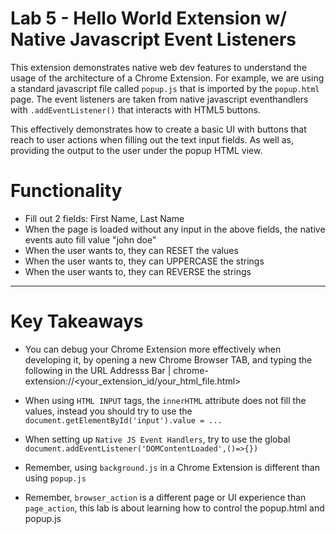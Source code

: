 # Lab 5 - Hello World Extension w/ Native Javascript Event Listeners
This extension demonstrates native web dev features to understand the usage of the architecture of a Chrome Extension.
For example, we are using a standard javascript file called `popup.js` that is imported by the `popup.html` page.
The event listeners are taken from native javascript eventhandlers with `.addEventListener()` that interacts
with HTML5 buttons.

This effectively demonstrates how to create a basic UI with buttons that reach to user actions when filling out
the text input fields. As well as, providing the output to the user under the popup HTML view.


# Functionality

* Fill out 2 fields: First Name, Last Name
* When the page is loaded without any input in the above fields, the native events auto fill value "john doe"
* When the user wants to, they can RESET the values
* When the user wants to, they can UPPERCASE the strings
* When the user wants to, they can REVERSE the strings

***

# Key Takeaways
* You can debug your Chrome Extension more effectively when developing it, by opening a new Chrome Browser TAB,
  and typing the following in the URL Addresss Bar | chrome-extension://<your_extension_id/your_html_file.html>

* When using `HTML INPUT` tags, the `innerHTML` attribute does not fill the values, instead you should try to use
  the `document.getElementById('input').value = ...`

* When setting up `Native JS Event Handlers`, try to use the global `document.addEventListener('DOMContentLoaded',()=>{})`

* Remember, using `background.js` in a Chrome Extension is different than using `popup.js`

* Remember, `browser_action` is a different page or UI experience than `page_action`, this lab is about learning how to
  control the popup.html and popup.js
